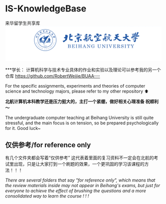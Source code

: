 # IS-KnowledgeBase
来华留学生共享库
![Image text](https://github.com/RobertWeijie/IS-KnowledgeBase/blob/Beihang-University/%E5%8C%97%E8%88%AA.png)

***学长：
计算机科学与技术专业具体的作业和实验以及理论可以参考我的另一个仓库 https://github.com/RobertWeijie/BUAA---

For the specific assignments, experiments and theories of computer science and technology majors, please refer to my other repository ⬆️


**北航计算机本科教学还是压力挺大的，主打一个紧绷，做好相关心理准备 祝顺利～**

The undergraduate computer teaching at Beihang University is still quite stressful, and the main focus is on tension, so be prepared psychologically for it. Good luck~


## **仅供参考/for reference only**
有几个文件夹都会写着“仅供参考” 这代表着里面的复习资料不一定会在北航的考试里出现，只是让大家打到一个刷题的效果，一个更巩固的学习该课程的方法！！！

_There are several folders that say "for reference only", which means that the review materials inside may not appear in Beihang's exams, but just for everyone to achieve the effect of brushing the questions and a more consolidated way to learn the course ! ! !_
